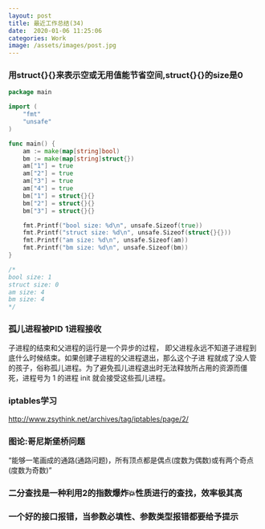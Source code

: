 ```yaml
---
layout: post
title: 最近工作总结(34)
date:  2020-01-06 11:25:06
categories: Work
image: /assets/images/post.jpg
---
```


### 用struct{}{}来表示空或无用值能节省空间,struct{}{}的size是0

```go
package main

import (
	"fmt"
	"unsafe"
)

func main() {
	am := make(map[string]bool)
	bm := make(map[string]struct{})
	am["1"] = true
	am["2"] = true
	am["3"] = true
	am["4"] = true
	bm["1"] = struct{}{}
	bm["2"] = struct{}{}
	bm["3"] = struct{}{}

	fmt.Printf("bool size: %d\n", unsafe.Sizeof(true))
	fmt.Printf("struct size: %d\n", unsafe.Sizeof(struct{}{}))
	fmt.Printf("am size: %d\n", unsafe.Sizeof(am))
	fmt.Printf("bm size: %d\n", unsafe.Sizeof(bm))
}

/*
bool size: 1
struct size: 0
am size: 4
bm size: 4
*/
```

### 孤儿进程被PID 1进程接收
子进程的结束和父进程的运行是一个异步的过程， 即父进程永远不知道子进程到底什么时候结束。如果创建子进程的父进程退出，那么这个子进 程就成了没人管的孩子，俗称孤儿进程。为了避免孤儿进程退出时无法释放所占用的资源而僵 死，进程号为 1 的进程 init 就会接受这些孤儿进程。

### iptables学习

http://www.zsythink.net/archives/tag/iptables/page/2/

### 图论:哥尼斯堡桥问题
“能够一笔画成的通路(通路问题)，所有顶点都是偶点(度数为偶数)或有两个奇点(度数为奇数)”

### 二分查找是一种利用2的指数爆炸💥性质进行的查找，效率极其高

### 一个好的接口报错，当参数必填性、参数类型报错都要给予提示
